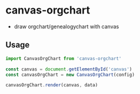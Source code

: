 # canvas-orgchart
- draw orgchart/genealogychart with canvas

## Usage

```js
import CanvasOrgChart from 'canvas-orgchart'

const canvas = document.getElementById('canvas')
const canvasOrgChart = new CanvasOrgChart(config)

canvasOrgChart.render(canvas, data)
```

